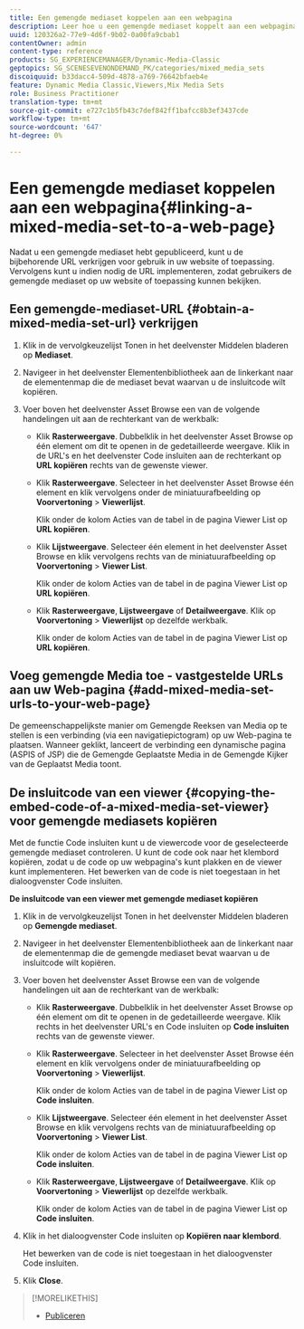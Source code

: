 ```yaml
---
title: Een gemengde mediaset koppelen aan een webpagina
description: Leer hoe u een gemengde mediaset koppelt aan een webpagina.
uuid: 120326a2-77e9-4d6f-9b02-0a00fa9cbab1
contentOwner: admin
content-type: reference
products: SG_EXPERIENCEMANAGER/Dynamic-Media-Classic
geptopics: SG_SCENESEVENONDEMAND_PK/categories/mixed_media_sets
discoiquuid: b33dacc4-509d-4878-a769-76642bfaeb4e
feature: Dynamic Media Classic,Viewers,Mix Media Sets
role: Business Practitioner
translation-type: tm+mt
source-git-commit: e727c1b5fb43c7def842ff1bafcc8b3ef3437cde
workflow-type: tm+mt
source-wordcount: '647'
ht-degree: 0%

---
```



# Een gemengde mediaset koppelen aan een webpagina{#linking-a-mixed-media-set-to-a-web-page}

Nadat u een gemengde mediaset hebt gepubliceerd, kunt u de bijbehorende URL verkrijgen voor gebruik in uw website of toepassing. Vervolgens kunt u indien nodig de URL implementeren, zodat gebruikers de gemengde mediaset op uw website of toepassing kunnen bekijken.

## Een gemengde-mediaset-URL {#obtain-a-mixed-media-set-url} verkrijgen

1. Klik in de vervolgkeuzelijst Tonen in het deelvenster Middelen bladeren op **Mediaset**.
1. Navigeer in het deelvenster Elementenbibliotheek aan de linkerkant naar de elementenmap die de mediaset bevat waarvan u de insluitcode wilt kopiëren.
1. Voer boven het deelvenster Asset Browse een van de volgende handelingen uit aan de rechterkant van de werkbalk:

   * Klik **Rasterweergave**. Dubbelklik in het deelvenster Asset Browse op één element om dit te openen in de gedetailleerde weergave. Klik in de URL&#39;s en het deelvenster Code insluiten aan de rechterkant op **URL kopiëren** rechts van de gewenste viewer.
   * Klik **Rasterweergave**. Selecteer in het deelvenster Asset Browse één element en klik vervolgens onder de miniatuurafbeelding op **Voorvertoning** > **Viewerlijst**.

      Klik onder de kolom Acties van de tabel in de pagina Viewer List op **URL kopiëren**.

   * Klik **Lijstweergave**. Selecteer één element in het deelvenster Asset Browse en klik vervolgens rechts van de miniatuurafbeelding op **Voorvertoning** > **Viewer List**.

      Klik onder de kolom Acties van de tabel in de pagina Viewer List op **URL kopiëren**.

   * Klik **Rasterweergave**, **Lijstweergave** of **Detailweergave**. Klik op **Voorvertoning** > **Viewerlijst** op dezelfde werkbalk.

      Klik onder de kolom Acties van de tabel in de pagina Viewer List op **URL kopiëren**.

## Voeg gemengde Media toe - vastgestelde URLs aan uw Web-pagina {#add-mixed-media-set-urls-to-your-web-page}

De gemeenschappelijkste manier om Gemengde Reeksen van Media op te stellen is een verbinding (via een navigatiepictogram) op uw Web-pagina te plaatsen. Wanneer geklikt, lanceert de verbinding een dynamische pagina (ASPIS of JSP) die de Gemengde Geplaatste Media in de Gemengde Kijker van de Geplaatst Media toont.

## De insluitcode van een viewer {#copying-the-embed-code-of-a-mixed-media-set-viewer} voor gemengde mediasets kopiëren

Met de functie Code insluiten kunt u de viewercode voor de geselecteerde gemengde mediaset controleren. U kunt de code ook naar het klembord kopiëren, zodat u de code op uw webpagina&#39;s kunt plakken en de viewer kunt implementeren. Het bewerken van de code is niet toegestaan in het dialoogvenster Code insluiten.

**De insluitcode van een viewer met gemengde mediaset kopiëren**

1. Klik in de vervolgkeuzelijst Tonen in het deelvenster Middelen bladeren op **Gemengde mediaset**.
1. Navigeer in het deelvenster Elementenbibliotheek aan de linkerkant naar de elementenmap die de gemengde mediaset bevat waarvan u de insluitcode wilt kopiëren.
1. Voer boven het deelvenster Asset Browse een van de volgende handelingen uit aan de rechterkant van de werkbalk:

   * Klik **Rasterweergave**. Dubbelklik in het deelvenster Asset Browse op één element om dit te openen in de gedetailleerde weergave. Klik rechts in het deelvenster URL&#39;s en Code insluiten op **Code insluiten** rechts van de gewenste viewer.
   * Klik **Rasterweergave**. Selecteer in het deelvenster Asset Browse één element en klik vervolgens onder de miniatuurafbeelding op **Voorvertoning** > **Viewerlijst**.

      Klik onder de kolom Acties van de tabel in de pagina Viewer List op **Code insluiten**.

   * Klik **Lijstweergave**. Selecteer één element in het deelvenster Asset Browse en klik vervolgens rechts van de miniatuurafbeelding op **Voorvertoning** > **Viewer List**.

      Klik onder de kolom Acties van de tabel in de pagina Viewer List op **Code insluiten**.

   * Klik **Rasterweergave**, **Lijstweergave** of **Detailweergave**. Klik op **Voorvertoning** > **Viewerlijst** op dezelfde werkbalk.

      Klik onder de kolom Acties van de tabel in de pagina Viewer List op **Code insluiten**.

1. Klik in het dialoogvenster Code insluiten op **Kopiëren naar klembord**.

   Het bewerken van de code is niet toegestaan in het dialoogvenster Code insluiten.

1. Klik **Close**.

>[!MORELIKETHIS]
>
>* [Publiceren](publishing-files.md#publishing_files)

